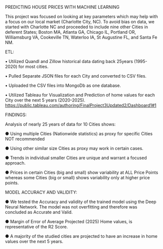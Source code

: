 PREDICTING HOUSE PRICES WITH MACHINE LEARNING

This project was focused on looking at key parameters which may help with a focus on our local market (Charlotte City, NC).
To avoid bias on data, we started with Charlotte NC and proceeded to include nine other Cities in deferent States; Boston MA, Atlanta GA, Chicago IL, Portland OR, Williamsburg VA, Cookeville TN, Waterloo IA, St Augustine FL, and Santa Fe NM.

ETL: 

•	Utilized Quandl and Zillow historical data dating back 25years (1995-2020) for most cities.

•	Pulled Separate JSON files for each City and converted to CSV files.

•	Uploaded the CSV files into MongoDb as one database.

•	Utilized Tableau for Visualization and Prediction of home values for each City over the next 5 years (2020-2025). https://public.tableau.com/authoring/FinalProject3Updated2/Dashboard1#1

FINDINGS:

Analysis of nearly 25 years of data for 10 Cities shows:

●	Using multiple Cities (Nationwide statistics) as proxy for specific Cities NOT recommended

●	Using other similar size Cities as proxy may work in certain cases. 

●	Trends in individual smaller Cities are unique and warrant a focused approach.

●	Prices in certain Cities (big and small) show variability at ALL Price Points whereas some Cities (big or small) shows variability only at higher price points.  

MODEL ACCURACY AND VALIDITY:

●	We tested the Accuracy and validity of the trained model using the Deep Neural Network. The model was not overfitting and therefore was concluded as Accurate and Valid.

●	Margin of Error of Average Projected (2025) Home values, is representative of the R2 Score.  

●	A majority of the studied cities are projected to have an increase in home values over the next 5 years.  
